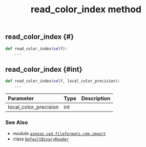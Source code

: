 ﻿---
title: read_color_index method
second_title: Aspose.CAD for Python via .NET API References
description: 
type: docs
weight: 70
url: /python-net/aspose.cad.fileformats.cgm.import/defaultbinaryreader/read_color_index/
is_root: false
---

## read_color_index {#}





```python
def read_color_index(self):
    ...
```




## read_color_index {#int}





```python
def read_color_index(self, local_color_precision):
    ...
```


| Parameter | Type | Description |
| :- | :- | :- |
| local_color_precision | int |  |



### See Also
* module [`aspose.cad.fileformats.cgm.import`](../../)
* class [`DefaultBinaryReader`](/cad/python-net/aspose.cad.fileformats.cgm.import/defaultbinaryreader)
